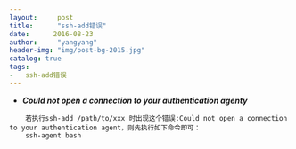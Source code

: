 ```yaml
---
layout:     post
title:      "ssh-add错误"
date:      2016-08-23
author:     "yangyang"
header-img: "img/post-bg-2015.jpg"
catalog: true
tags:
-   ssh-add错误
---
```



* ***Could not open a connection to your authentication agenty***

```
	若执行ssh-add /path/to/xxx 时出现这个错误:Could not open a connection to your authentication agent，则先执行如下命令即可：
	ssh-agent bash
```

